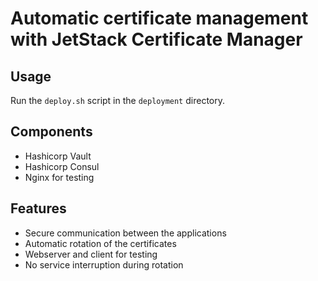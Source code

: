 # Automatic certificate management with JetStack Certificate Manager

## Usage
Run the ```deploy.sh``` script in the ```deployment``` directory.

## Components
- Hashicorp Vault
- Hashicorp Consul
- Nginx for testing

## Features
- Secure communication between the applications
- Automatic rotation of the certificates
- Webserver and client for testing
- No service interruption during rotation